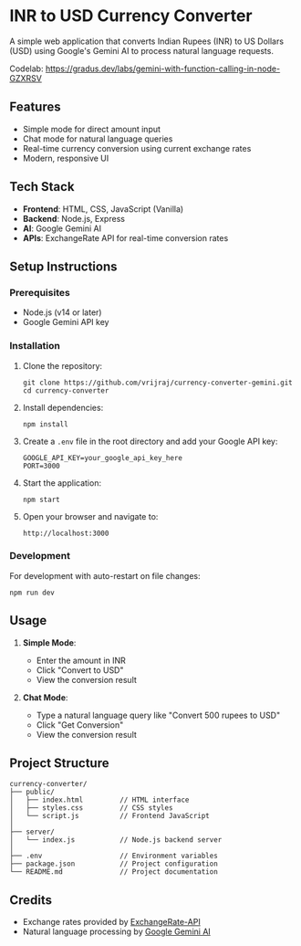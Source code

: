 # INR to USD Currency Converter

A simple web application that converts Indian Rupees (INR) to US Dollars (USD) using Google's Gemini AI to process natural language requests.

Codelab: https://gradus.dev/labs/gemini-with-function-calling-in-node-GZXRSV

## Features

- Simple mode for direct amount input
- Chat mode for natural language queries
- Real-time currency conversion using current exchange rates
- Modern, responsive UI

## Tech Stack

- **Frontend**: HTML, CSS, JavaScript (Vanilla)
- **Backend**: Node.js, Express
- **AI**: Google Gemini AI
- **APIs**: ExchangeRate API for real-time conversion rates

## Setup Instructions

### Prerequisites

- Node.js (v14 or later)
- Google Gemini API key

### Installation

1. Clone the repository:
   ```
   git clone https://github.com/vrijraj/currency-converter-gemini.git
   cd currency-converter
   ```

2. Install dependencies:
   ```
   npm install
   ```

3. Create a `.env` file in the root directory and add your Google API key:
   ```
   GOOGLE_API_KEY=your_google_api_key_here
   PORT=3000
   ```

4. Start the application:
   ```
   npm start
   ```

5. Open your browser and navigate to:
   ```
   http://localhost:3000
   ```

### Development

For development with auto-restart on file changes:
```
npm run dev
```

## Usage

1. **Simple Mode**:
   - Enter the amount in INR
   - Click "Convert to USD"
   - View the conversion result

2. **Chat Mode**:
   - Type a natural language query like "Convert 500 rupees to USD"
   - Click "Get Conversion"
   - View the conversion result

## Project Structure

```
currency-converter/
├── public/
│   ├── index.html         // HTML interface
│   ├── styles.css         // CSS styles
│   └── script.js          // Frontend JavaScript
│
├── server/
│   └── index.js           // Node.js backend server
│
├── .env                   // Environment variables
├── package.json           // Project configuration
└── README.md              // Project documentation
```

## Credits

- Exchange rates provided by [ExchangeRate-API](https://www.exchangerate-api.com/)
- Natural language processing by [Google Gemini AI](https://ai.google.dev/)
